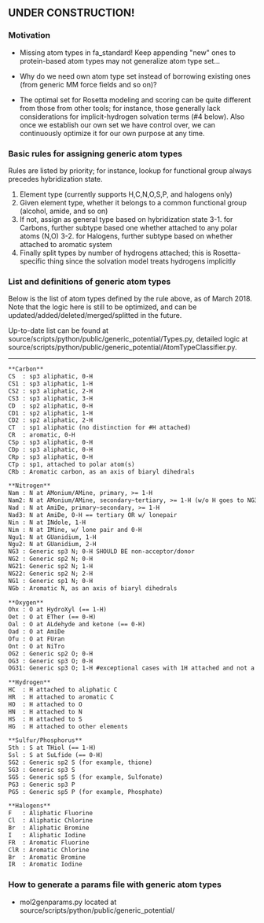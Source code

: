 ## UNDER CONSTRUCTION!

### Motivation
* Missing atom types in fa_standard! Keep appending "new" ones to protein-based atom types may not generalize atom type set...

* Why do we need own atom type set instead of borrowing existing ones (from generic MM force fields and so on)?
- The optimal set for Rosetta modeling and scoring can be quite different from those from other tools; for instance, those generally lack considerations for implicit-hydrogen solvation terms (#4 below). Also once we establish our own set we have control over, we can continuously optimize it for our own purpose at any time.

### Basic rules for assigning generic atom types
Rules are listed by priority; for instance, lookup for functional group always precedes hybridization state. 

1. Element type (currently supports H,C,N,O,S,P, and halogens only)
2. Given element type, whether it belongs to a common functional group (alcohol, amide, and so on)
3. If not, assign as general type based on hybridization state
3-1. for Carbons, further subtype based one whether attached to any polar atoms (N,O)
3-2. for Halogens, further subtype based on whether attached to aromatic system
4. Finally split types by number of hydrogens attached; this is Rosetta-specific thing since the solvation model treats hydrogens implicitly

### List and definitions of generic atom types
Below is the list of atom types defined by the rule above, as of March 2018. Note that the logic here is still to be optimized, and can be updated/added/deleted/merged/splitted in the future.

Up-to-date list can be found at source/scripts/python/public/generic_potential/Types.py,
detailed logic at source/scripts/python/public/generic_potential/AtomTypeClassifier.py.

-------------------------------------

```html
**Carbon**
CS  : sp3 aliphatic, 0-H
CS1 : sp3 aliphatic, 1-H
CS2 : sp3 aliphatic, 2-H
CS3 : sp3 aliphatic, 3-H
CD  : sp2 aliphatic, 0-H
CD1 : sp2 aliphatic, 1-H
CD2 : sp2 aliphatic, 2-H
CT  : sp1 aliphatic (no distinction for #H attached)
CR  : aromatic, 0-H
CSp : sp3 aliphatic, 0-H
CDp : sp3 aliphatic, 0-H
CRp : sp3 aliphatic, 0-H
CTp : sp1, attached to polar atom(s)
CRb : Aromatic carbon, as an axis of biaryl dihedrals

**Nitrogen**
Nam : N at AMonium/AMine, primary, >= 1-H
Nam2: N at AMonium/AMine, secondary~tertiary, >= 1-H (w/o H goes to NG3)
Nad : N at AmiDe, primary~secondary, >= 1-H
Nad3: N at AmiDe, 0-H == tertiary OR w/ lonepair
Nin : N at INdole, 1-H
Nim : N at IMine, w/ lone pair and 0-H
Ngu1: N at GUanidium, 1-H
Ngu2: N at GUanidium, 2-H
NG3 : Generic sp3 N; 0-H SHOULD BE non-acceptor/donor
NG2 : Generic sp2 N; 0-H
NG21: Generic sp2 N; 1-H
NG22: Generic sp2 N; 2-H
NG1 : Generic sp1 N; 0-H
NGb : Aromatic N, as an axis of biaryl dihedrals

**Oxygen**
Ohx : O at HydroXyl (== 1-H)
Oet : O at ETher (== 0-H)
Oal : O at ALdehyde and ketone (== 0-H)
Oad : O at AmiDe
Ofu : O at FUran
Ont : O at NiTro
OG2 : Generic sp2 O; 0-H
OG3 : Generic sp3 O; 0-H
OG31: Generic sp3 O; 1-H #exceptional cases with 1H attached and not a hydroxyl

**Hydrogen**
HC  : H attached to aliphatic C
HR  : H attached to aromatic C
HO  : H attached to O
HN  : H attached to N
HS  : H attached to S
HG  : H attached to other elements

**Sulfur/Phosphorus**
Sth : S at THiol (== 1-H)
Ssl : S at SuLfide (== 0-H)
SG2 : Generic sp2 S (for example, thione)
SG3 : Generic sp3 S 
SG5 : Generic sp5 S (for example, Sulfonate)
PG3 : Generic sp3 P
PG5 : Generic sp5 P (for example, Phosphate)

**Halogens**
F   : Aliphatic Fluorine
Cl  : Aliphatic Chlorine
Br  : Aliphatic Bromine
I   : Aliphatic Iodine
FR  : Aromatic Fluorine
ClR : Aromatic Chlorine
Br  : Aromatic Bromine
IR  : Aromatic Iodine

```

### How to generate a params file with generic atom types
* mol2genparams.py
located at source/scripts/python/public/generic_potential/